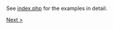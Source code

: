 # 



##




See [index.php](index.php) for the examples in detail.

[Next >](../PHP%20%26%20Mysql%20Database/README.md)